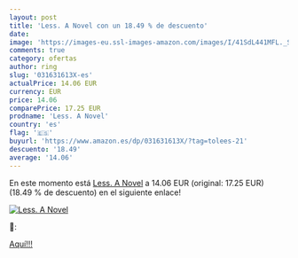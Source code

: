 ```yaml
---
layout: post
title: 'Less. A Novel con un 18.49 % de descuento'
date: 
image: 'https://images-eu.ssl-images-amazon.com/images/I/41SdL441MFL._SL200_.jpg'
comments: true
category: ofertas
author: ring
slug: '031631613X-es'
actualPrice: 14.06 EUR
currency: EUR
price: 14.06
comparePrice: 17.25 EUR
prodname: 'Less. A Novel'
country: 'es'
flag: '🇪🇸'
buyurl: 'https://www.amazon.es/dp/031631613X/?tag=tolees-21'
descuento: '18.49'
average: '14.06'
---
```


En este momento está [Less. A Novel](https://www.amazon.es/dp/031631613X/?tag=tolees-21) a 14.06 EUR (original: 17.25 EUR) (18.49 %  de descuento) en el siguiente enlace!

[![Less. A Novel](https://images-eu.ssl-images-amazon.com/images/I/41SdL441MFL._SL200_.jpg)](https://www.amazon.es/dp/031631613X/?tag=tolees-21)

🔎:


[Aquí!!!](https://www.amazon.es/dp/031631613X/?tag=tolees-21)
